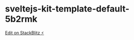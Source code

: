 # sveltejs-kit-template-default-5b2rmk

[Edit on StackBlitz ⚡️](https://stackblitz.com/edit/sveltejs-kit-template-default-5b2rmk)